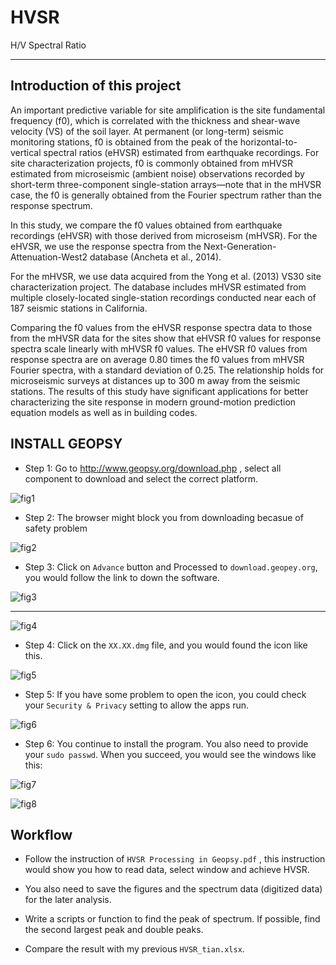 # HVSR
H/V Spectral Ratio

***

## Introduction of this project

An important predictive variable for site amplification is the site fundamental frequency (f0), which is correlated with the thickness and shear-wave velocity (VS) of the soil layer. At permanent (or long-term) seismic monitoring stations, f0 is obtained from the peak of the horizontal-to-vertical spectral ratios (eHVSR) estimated from earthquake recordings. For site characterization projects, f0 is commonly obtained from mHVSR estimated from microseismic (ambient noise) observations recorded by short-term three-component single-station arrays—note that in the mHVSR case, the f0 is generally obtained from the Fourier spectrum rather than the response spectrum. 

In this study, we compare the f0 values obtained from earthquake recordings (eHVSR) with those derived from microseism (mHVSR). For the eHVSR, we use the response spectra from the Next-Generation-Attenuation-West2 database (Ancheta et al., 2014). 

For the mHVSR, we use data acquired from the Yong et al. (2013) VS30 site characterization project. The database includes mHVSR estimated from multiple closely-located single-station recordings conducted near each of 187 seismic stations in California. 

Comparing the f0 values from the eHVSR response spectra data to those from the mHVSR data for the sites show that eHVSR f0 values for response spectra scale linearly with mHVSR f0 values. The eHVSR f0 values from response spectra are on average 0.80 times the f0 values from mHVSR Fourier spectra, with a standard deviation of 0.25. The relationship holds for microseismic surveys at distances up to 300 m away from the seismic stations. The results of this study have significant applications for better characterizing the site response in modern ground-motion prediction equation models as well as in building codes.


## INSTALL GEOPSY

* Step 1: Go to http://www.geopsy.org/download.php , select all component to download and select the correct platform. 

![fig1](Figure/1.png)

* Step 2: The browser might block you from downloading becasue of safety problem

![fig2](Figure/2.png)

* Step 3: Click on `Advance` button and Processed to `download.geopey.org`, you would follow the link to down the software.

![fig3](Figure/3.png)
***

![fig4](Figure/4.png)

* Step 4: Click on the `XX.XX.dmg` file, and you would found the icon like this.

![fig5](Figure/5.png)

* Step 5: If you have some problem to open the icon, you could check your `Security & Privacy` setting to allow the apps run.

![fig6](Figure/6.png)

* Step 6: You continue to install the program. You also need to provide your `sudo passwd`. When you succeed, you would see the windows like this:

![fig7](Figure/7.png)

![fig8](Figure/8.png)

## Workflow

* Follow the instruction of ` HVSR Processing in Geopsy.pdf ` , this instruction would show you how to read data, select window and achieve HVSR.

* You also need to save the figures and the spectrum data (digitized data) for the later analysis.

* Write a scripts or function to find the peak of spectrum. If possible, find the second largest peak and double peaks.

* Compare the result with my previous ` HVSR_tian.xlsx `.




